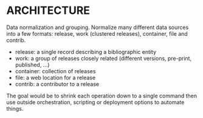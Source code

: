 # ARCHITECTURE

Data normalization and grouping. Normalize many different data sources into a
few formats: release, work (clustered releases), container, file and contrib.

* release: a single record describing a bibliographic entity
* work: a group of releases closely related (different versions, pre-print, published, ...)
* container: collection of releases
* file: a web location for a release
* contrib: a contributor to a release

The goal would be to shrink each operation down to a single command then use
outside orchestration, scripting or deployment options to automate things.
